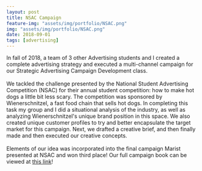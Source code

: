 ```yaml
---
layout: post
title: NSAC Campaign
feature-img: "assets/img/portfolio/NSAC.png"
img: "assets/img/portfolio/NSAC.png"
date: 2018-09-01
tags: [advertising]
---
```


In fall of 2018, a team of 3 other Advertising students and I created a complete advertising strategy and executed a multi-channel campaign for our Strategic Advertising Campaign Development class. <br/> <br/> We tackled the challenge presented by the National Student Advertising Competition (NSAC) for their annual student competition: how to make hot dogs a little bit less scary. The competition was sponsored by Wienerschnitzel, a fast food chain that sells hot dogs. In completing this task my group and I did a situational analysis of the industry, as well as analyzing Wienerschnitzel's unique brand position in this space. We also created unique customer profiles to try and better encapsulate the target market for this campaign. Next, we drafted a creative brief, and then finally made and then executed our creative concepts. <br/> <br/> Elements of our idea was incorporated into the final campaign Marist presented at NSAC and won third place! Our full campaign book can be viewed at [this link](https://drive.google.com/file/d/1rXB1ETw81uXgI4TqZ78L5Y4FLBl1ZBEZ/view)!
